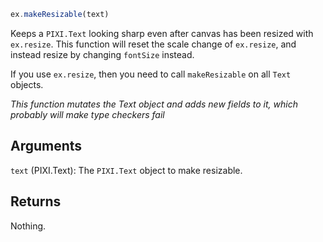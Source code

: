 ```js
ex.makeResizable(text)
```

Keeps a `PIXI.Text` looking sharp even after canvas has been resized with `ex.resize`. This function will reset the scale change of `ex.resize`, and instead resize by changing `fontSize` instead.

If you use `ex.resize`, then you need to call `makeResizable` on all `Text` objects.

_This function mutates the Text object and adds new fields to it, which probably will make type checkers fail_ 

## Arguments

`text` (PIXI.Text): The `PIXI.Text` object to make resizable.

## Returns

Nothing.
